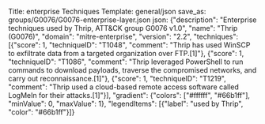 Title: enterprise Techniques
Template: general/json
save_as: groups/G0076/G0076-enterprise-layer.json
json: {"description": "Enterprise techniques used by Thrip, ATT&CK group G0076 v1.0", "name": "Thrip (G0076)", "domain": "mitre-enterprise", "version": "2.2", "techniques": [{"score": 1, "techniqueID": "T1048", "comment": "Thrip has used WinSCP to exfiltrate data from a targeted organization over FTP.[1]"}, {"score": 1, "techniqueID": "T1086", "comment": "Thrip leveraged PowerShell to run commands to download payloads, traverse the compromised networks, and carry out reconnaissance.[1]"}, {"score": 1, "techniqueID": "T1219", "comment": "Thrip used a cloud-based remote access software called LogMeIn for their attacks.[1]"}], "gradient": {"colors": ["#ffffff", "#66b1ff"], "minValue": 0, "maxValue": 1}, "legendItems": [{"label": "used by Thrip", "color": "#66b1ff"}]}
